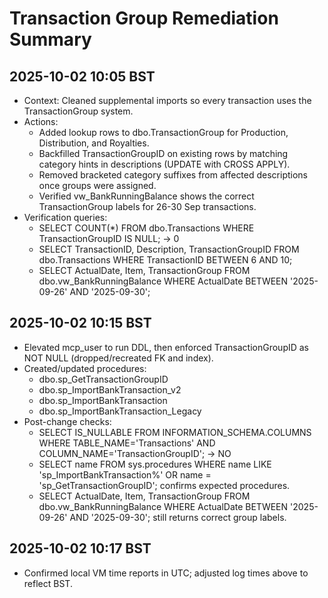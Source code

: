 # Transaction Group Remediation Summary

## 2025-10-02 10:05 BST
- Context: Cleaned supplemental imports so every transaction uses the TransactionGroup system.
- Actions:
  - Added lookup rows to dbo.TransactionGroup for Production, Distribution, and Royalties.
  - Backfilled TransactionGroupID on existing rows by matching category hints in descriptions (UPDATE with CROSS APPLY).
  - Removed bracketed category suffixes from affected descriptions once groups were assigned.
  - Verified vw_BankRunningBalance shows the correct TransactionGroup labels for 26-30 Sep transactions.
- Verification queries:
  - SELECT COUNT(*) FROM dbo.Transactions WHERE TransactionGroupID IS NULL; -> 0
  - SELECT TransactionID, Description, TransactionGroupID FROM dbo.Transactions WHERE TransactionID BETWEEN 6 AND 10;
  - SELECT ActualDate, Item, TransactionGroup FROM dbo.vw_BankRunningBalance WHERE ActualDate BETWEEN '2025-09-26' AND '2025-09-30';

## 2025-10-02 10:15 BST
- Elevated mcp_user to run DDL, then enforced TransactionGroupID as NOT NULL (dropped/recreated FK and index).
- Created/updated procedures:
  - dbo.sp_GetTransactionGroupID
  - dbo.sp_ImportBankTransaction_v2
  - dbo.sp_ImportBankTransaction
  - dbo.sp_ImportBankTransaction_Legacy
- Post-change checks:
  - SELECT IS_NULLABLE FROM INFORMATION_SCHEMA.COLUMNS WHERE TABLE_NAME='Transactions' AND COLUMN_NAME='TransactionGroupID'; -> NO
  - SELECT name FROM sys.procedures WHERE name LIKE 'sp_ImportBankTransaction%' OR name = 'sp_GetTransactionGroupID'; confirms expected procedures.
  - SELECT ActualDate, Item, TransactionGroup FROM dbo.vw_BankRunningBalance WHERE ActualDate BETWEEN '2025-09-26' AND '2025-09-30'; still returns correct group labels.

## 2025-10-02 10:17 BST
- Confirmed local VM time reports in UTC; adjusted log times above to reflect BST.
